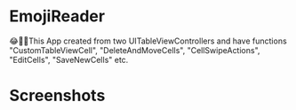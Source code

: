 # EmojiReader
😂🤪🤓This App created from two UITableViewControllers  and have functions "CustomTableViewCell", "DeleteAndMoveCells", "CellSwipeActions", "EditCells", "SaveNewCells" etc.
# Screenshots
![]()
![]()
![]()
![]()
![]()

